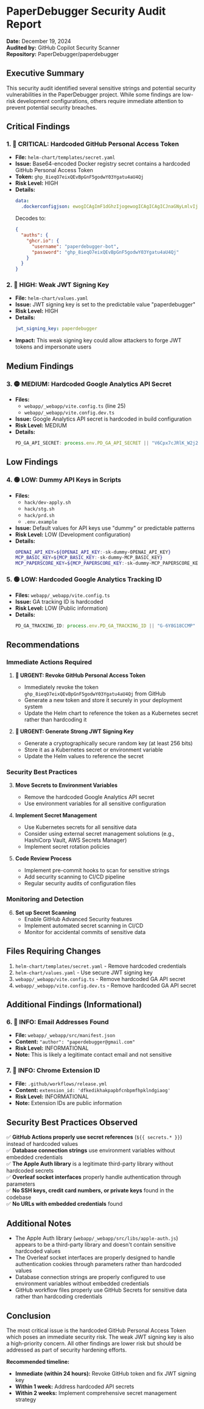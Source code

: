 # PaperDebugger Security Audit Report

**Date:** December 19, 2024  
**Audited by:** GitHub Copilot Security Scanner  
**Repository:** PaperDebugger/paperdebugger

## Executive Summary

This security audit identified several sensitive strings and potential security vulnerabilities in the PaperDebugger project. While some findings are low-risk development configurations, others require immediate attention to prevent potential security breaches.

## Critical Findings

### 1. 🚨 **CRITICAL: Hardcoded GitHub Personal Access Token**
- **File:** `helm-chart/templates/secret.yaml`
- **Issue:** Base64-encoded Docker registry secret contains a hardcoded GitHub Personal Access Token
- **Token:** `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`
- **Risk Level:** HIGH
- **Details:** 
  ```yaml
  data:
    .dockerconfigjson: ewogICAgImF1dGhzIjogewogICAgICAgICJnaGNyLmlvIjogewogICAgICAgICAgICAidXNlcm5hbWUiOiAicGFwZXJkZWJ1Z2dlci1ib3QiLAogICAgICAgICAgICAicGFzc3dvcmQiOiAiZ2hwXzhpZXFPN2VpeFFFdkJwR25GNWdvZHdZMDNZZ2F0dTRhVTRRaiIKICAgICAgICB9CiAgICB9Cn0=
  ```
  Decodes to:
  ```json
  {
    "auths": {
      "ghcr.io": {
        "username": "paperdebugger-bot",
        "password": "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"
      }
    }
  }
  ```

### 2. 🔴 **HIGH: Weak JWT Signing Key**
- **File:** `helm-chart/values.yaml`
- **Issue:** JWT signing key is set to the predictable value "paperdebugger"
- **Risk Level:** HIGH
- **Details:**
  ```yaml
  jwt_signing_key: paperdebugger
  ```
- **Impact:** This weak signing key could allow attackers to forge JWT tokens and impersonate users

## Medium Findings

### 3. 🟡 **MEDIUM: Hardcoded Google Analytics API Secret**
- **Files:** 
  - `webapp/_webapp/vite.config.ts` (line 25)
  - `webapp/_webapp/vite.config.dev.ts`
- **Issue:** Google Analytics API secret is hardcoded in build configuration
- **Risk Level:** MEDIUM
- **Details:**
  ```typescript
  PD_GA_API_SECRET: process.env.PD_GA_API_SECRET || "V6Cpx7cJRlK_W2j2LWx7yw"
  ```

## Low Findings

### 4. 🟢 **LOW: Dummy API Keys in Scripts**
- **Files:** 
  - `hack/dev-apply.sh`
  - `hack/stg.sh`  
  - `hack/prd.sh`
  - `.env.example`
- **Issue:** Default values for API keys use "dummy" or predictable patterns
- **Risk Level:** LOW (Development configuration)
- **Details:**
  ```bash
  OPENAI_API_KEY=${OPENAI_API_KEY:-sk-dummy-OPENAI_API_KEY}
  MCP_BASIC_KEY=${MCP_BASIC_KEY:-sk-dummy-MCP_BASIC_KEY}
  MCP_PAPERSCORE_KEY=${MCP_PAPERSCORE_KEY:-sk-dummy-MCP_PAPERSCORE_KEY}
  ```

### 5. 🟢 **LOW: Hardcoded Google Analytics Tracking ID**
- **Files:** `webapp/_webapp/vite.config.ts`
- **Issue:** GA tracking ID is hardcoded
- **Risk Level:** LOW (Public information)
- **Details:**
  ```typescript
  PD_GA_TRACKING_ID: process.env.PD_GA_TRACKING_ID || "G-6Y8G18CCMP"
  ```

## Recommendations

### Immediate Actions Required

1. **🚨 URGENT: Revoke GitHub Personal Access Token**
   - Immediately revoke the token `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` from GitHub
   - Generate a new token and store it securely in your deployment system
   - Update the Helm chart to reference the token as a Kubernetes secret rather than hardcoding it

2. **🚨 URGENT: Generate Strong JWT Signing Key**
   - Generate a cryptographically secure random key (at least 256 bits)
   - Store it as a Kubernetes secret or environment variable
   - Update the Helm values to reference the secret

### Security Best Practices

3. **Move Secrets to Environment Variables**
   - Remove the hardcoded Google Analytics API secret
   - Use environment variables for all sensitive configuration

4. **Implement Secret Management**
   - Use Kubernetes secrets for all sensitive data
   - Consider using external secret management solutions (e.g., HashiCorp Vault, AWS Secrets Manager)
   - Implement secret rotation policies

5. **Code Review Process**
   - Implement pre-commit hooks to scan for sensitive strings
   - Add security scanning to CI/CD pipeline
   - Regular security audits of configuration files

### Monitoring and Detection

6. **Set up Secret Scanning**
   - Enable GitHub Advanced Security features
   - Implement automated secret scanning in CI/CD
   - Monitor for accidental commits of sensitive data

## Files Requiring Changes

1. `helm-chart/templates/secret.yaml` - Remove hardcoded credentials
2. `helm-chart/values.yaml` - Use secure JWT signing key
3. `webapp/_webapp/vite.config.ts` - Remove hardcoded GA API secret
4. `webapp/_webapp/vite.config.dev.ts` - Remove hardcoded GA API secret

## Additional Findings (Informational)

### 6. 🔵 **INFO: Email Addresses Found**
- **File:** `webapp/_webapp/src/manifest.json`
- **Content:** `"author": "paperdebugger@gmail.com"`
- **Risk Level:** INFORMATIONAL
- **Note:** This is likely a legitimate contact email and not sensitive

### 7. 🔵 **INFO: Chrome Extension ID**
- **File:** `.github/workflows/release.yml`
- **Content:** `extension_id: 'dfkedikhakpapbfcnbpmfhpklndgiaog'`
- **Risk Level:** INFORMATIONAL  
- **Note:** Extension IDs are public information

## Security Best Practices Observed

✅ **GitHub Actions properly use secret references** (`${{ secrets.* }}`) instead of hardcoded values  
✅ **Database connection strings** use environment variables without embedded credentials  
✅ **The Apple Auth library** is a legitimate third-party library without hardcoded secrets  
✅ **Overleaf socket interfaces** properly handle authentication through parameters  
✅ **No SSH keys, credit card numbers, or private keys** found in the codebase  
✅ **No URLs with embedded credentials** found  

## Additional Notes

- The Apple Auth library (`webapp/_webapp/src/libs/apple-auth.js`) appears to be a third-party library and doesn't contain sensitive hardcoded values
- The Overleaf socket interfaces are properly designed to handle authentication cookies through parameters rather than hardcoded values
- Database connection strings are properly configured to use environment variables without embedded credentials
- GitHub workflow files properly use GitHub Secrets for sensitive data rather than hardcoding credentials

## Conclusion

The most critical issue is the hardcoded GitHub Personal Access Token which poses an immediate security risk. The weak JWT signing key is also a high-priority concern. All other findings are lower risk but should be addressed as part of security hardening efforts.

**Recommended timeline:**
- **Immediate (within 24 hours):** Revoke GitHub token and fix JWT signing key
- **Within 1 week:** Address hardcoded API secrets  
- **Within 2 weeks:** Implement comprehensive secret management strategy